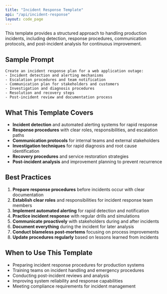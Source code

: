 ```yaml
---
title: "Incident Response Template"
api: "/api/incident-response"
layout: code_page
---
```


This template provides a structured approach to handling production incidents, including detection, response procedures, communication protocols, and post-incident analysis for continuous improvement.

## Sample Prompt

```
Create an incident response plan for a web application outage:
- Incident detection and alerting mechanisms
- Escalation procedures and team notification
- Communication plan for stakeholders and customers
- Investigation and diagnosis procedures
- Resolution and recovery steps
- Post-incident review and documentation process
```

## What This Template Covers

- **Incident detection** and automated alerting systems for rapid response
- **Response procedures** with clear roles, responsibilities, and escalation paths
- **Communication protocols** for internal teams and external stakeholders
- **Investigation techniques** for rapid diagnosis and root cause identification
- **Recovery procedures** and service restoration strategies
- **Post-incident analysis** and improvement planning to prevent recurrence

## Best Practices

1. **Prepare response procedures** before incidents occur with clear documentation
2. **Establish clear roles** and responsibilities for incident response team members
3. **Implement automated alerting** for rapid detection and notification
4. **Practice incident response** with regular drills and simulations
5. **Communicate proactively** with stakeholders during and after incidents
6. **Document everything** during the incident for later analysis
7. **Conduct blameless post-mortems** focusing on process improvements
8. **Update procedures regularly** based on lessons learned from incidents

## When to Use This Template

- Preparing incident response procedures for production systems
- Training teams on incident handling and emergency procedures
- Conducting post-incident reviews and analysis
- Improving system reliability and response capabilities
- Meeting compliance requirements for incident management
